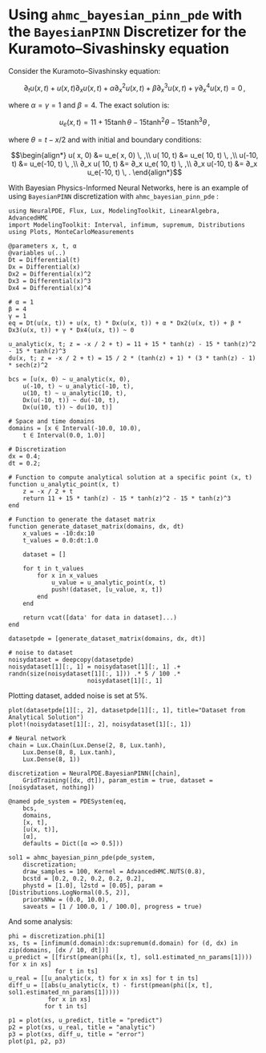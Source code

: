 # Using `ahmc_bayesian_pinn_pde` with the `BayesianPINN` Discretizer for the Kuramoto–Sivashinsky equation

Consider the Kuramoto–Sivashinsky equation:

```math
∂_t u(x, t) + u(x, t) ∂_x u(x, t) + \alpha ∂^2_x u(x, t) + \beta ∂^3_x u(x, t) + \gamma ∂^4_x u(x, t) =  0 \, ,
```

where $\alpha = \gamma = 1$ and $\beta = 4$. The exact solution is:

```math
u_e(x, t) = 11 + 15 \tanh \theta - 15 \tanh^2 \theta - 15 \tanh^3 \theta \, ,
```

where $\theta = t - x/2$ and with initial and boundary conditions:

```math
\begin{align*}
    u(  x, 0) &=     u_e(  x, 0) \, ,\\
    u( 10, t) &=     u_e( 10, t) \, ,\\
    u(-10, t) &=     u_e(-10, t) \, ,\\
∂_x u( 10, t) &= ∂_x u_e( 10, t) \, ,\\
∂_x u(-10, t) &= ∂_x u_e(-10, t) \, .
\end{align*}
```

With Bayesian Physics-Informed Neural Networks, here is an example of using `BayesianPINN` discretization with `ahmc_bayesian_pinn_pde` :

```@example low_level_2
using NeuralPDE, Flux, Lux, ModelingToolkit, LinearAlgebra, AdvancedHMC
import ModelingToolkit: Interval, infimum, supremum, Distributions
using Plots, MonteCarloMeasurements

@parameters x, t, α
@variables u(..)
Dt = Differential(t)
Dx = Differential(x)
Dx2 = Differential(x)^2
Dx3 = Differential(x)^3
Dx4 = Differential(x)^4

# α = 1
β = 4
γ = 1
eq = Dt(u(x, t)) + u(x, t) * Dx(u(x, t)) + α * Dx2(u(x, t)) + β * Dx3(u(x, t)) + γ * Dx4(u(x, t)) ~ 0

u_analytic(x, t; z = -x / 2 + t) = 11 + 15 * tanh(z) - 15 * tanh(z)^2 - 15 * tanh(z)^3
du(x, t; z = -x / 2 + t) = 15 / 2 * (tanh(z) + 1) * (3 * tanh(z) - 1) * sech(z)^2

bcs = [u(x, 0) ~ u_analytic(x, 0),
    u(-10, t) ~ u_analytic(-10, t),
    u(10, t) ~ u_analytic(10, t),
    Dx(u(-10, t)) ~ du(-10, t),
    Dx(u(10, t)) ~ du(10, t)]

# Space and time domains
domains = [x ∈ Interval(-10.0, 10.0),
    t ∈ Interval(0.0, 1.0)]

# Discretization
dx = 0.4;
dt = 0.2;

# Function to compute analytical solution at a specific point (x, t)
function u_analytic_point(x, t)
    z = -x / 2 + t
    return 11 + 15 * tanh(z) - 15 * tanh(z)^2 - 15 * tanh(z)^3
end

# Function to generate the dataset matrix
function generate_dataset_matrix(domains, dx, dt)
    x_values = -10:dx:10
    t_values = 0.0:dt:1.0

    dataset = []

    for t in t_values
        for x in x_values
            u_value = u_analytic_point(x, t)
            push!(dataset, [u_value, x, t])
        end
    end

    return vcat([data' for data in dataset]...)
end

datasetpde = [generate_dataset_matrix(domains, dx, dt)]

# noise to dataset
noisydataset = deepcopy(datasetpde)
noisydataset[1][:, 1] = noisydataset[1][:, 1] .+ randn(size(noisydataset[1][:, 1])) .* 5 / 100 .*
                      noisydataset[1][:, 1]
```

Plotting dataset, added noise is set at 5%.
```@example low_level_2
plot(datasetpde[1][:, 2], datasetpde[1][:, 1], title="Dataset from Analytical Solution")
plot!(noisydataset[1][:, 2], noisydataset[1][:, 1])
```

```@example low_level_2
# Neural network
chain = Lux.Chain(Lux.Dense(2, 8, Lux.tanh),
    Lux.Dense(8, 8, Lux.tanh),
    Lux.Dense(8, 1))

discretization = NeuralPDE.BayesianPINN([chain],
    GridTraining([dx, dt]), param_estim = true, dataset = [noisydataset, nothing])

@named pde_system = PDESystem(eq,
    bcs,
    domains,
    [x, t],
    [u(x, t)],
    [α],
    defaults = Dict([α => 0.5]))

sol1 = ahmc_bayesian_pinn_pde(pde_system,
    discretization;
    draw_samples = 100, Kernel = AdvancedHMC.NUTS(0.8),
    bcstd = [0.2, 0.2, 0.2, 0.2, 0.2],
    phystd = [1.0], l2std = [0.05], param = [Distributions.LogNormal(0.5, 2)],
    priorsNNw = (0.0, 10.0),
    saveats = [1 / 100.0, 1 / 100.0], progress = true)
```

And some analysis:

```@example low_level_2
phi = discretization.phi[1]
xs, ts = [infimum(d.domain):dx:supremum(d.domain) for (d, dx) in zip(domains, [dx / 10, dt])]
u_predict = [[first(pmean(phi([x, t], sol1.estimated_nn_params[1]))) for x in xs]
             for t in ts]
u_real = [[u_analytic(x, t) for x in xs] for t in ts]
diff_u = [[abs(u_analytic(x, t) - first(pmean(phi([x, t], sol1.estimated_nn_params[1]))))
           for x in xs]
          for t in ts]

p1 = plot(xs, u_predict, title = "predict")
p2 = plot(xs, u_real, title = "analytic")
p3 = plot(xs, diff_u, title = "error")
plot(p1, p2, p3)
```
